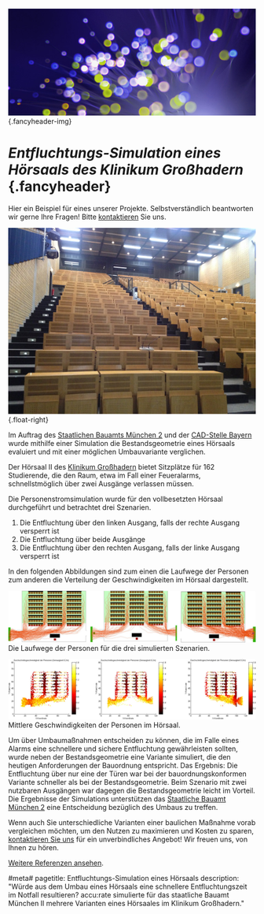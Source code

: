 ![](/img/accurate-bild-3.jpg) {.fancyheader-img}
# *Entfluchtungs-Simulation eines Hörsaals des Klinikum Großhadern* {.fancyheader}

Hier ein Beispiel für eines unserer Projekte.
Selbstverständlich beantworten wir gerne Ihre Fragen!
Bitte [kontaktieren](kontakt) Sie uns.

![Foto leerer Hörsaal im Klinikum Großhadern](/img/referenzen/klinikum-hoersaal-foto.jpg) {.float-right}

Im Auftrag des [Staatlichen Bauamts München 2](http://www.stbam2.bayern.de/) und der [CAD-Stelle Bayern](http://www.cad-stelle.bayern.de/) wurde mithilfe einer Simulation die Bestandsgeometrie eines Hörsaals evaluiert und mit einer möglichen Umbauvariante verglichen.

Der Hörsaal II des [Klinikum Großhadern](http://www.klinikum.uni-muenchen.de/) bietet Sitzplätze für 162 Studierende, die den Raum, etwa im Fall einer Feueralarms, schnellstmöglich über zwei Ausgänge verlassen müssen.

Die Personenstromsimulation wurde für den vollbesetzten Hörsaal durchgeführt und betrachtet drei Szenarien.

1. Die Entfluchtung über den linken Ausgang, falls der rechte Ausgang versperrt ist
2. Die Entfluchtung über beide Ausgänge
3. Die Entfluchtung über den rechten Ausgang, falls der linke Ausgang versperrt ist

In den folgenden Abbildungen sind zum einen die Laufwege der Personen zum anderen die Verteilung der Geschwindigkeiten im Hörsaal dargestellt.

![Klinikum Großhadern, Hörsaal 2, Trajektorien](/img/referenzen/klinikum-1.jpg "Laufwege der Personen") Die Laufwege der Personen für die drei simulierten Szenarien.

![Klinikum Großhadern, Hörsaal 2, Heatmap Geschwindigkeiten](/img/referenzen/klinikum-3.jpg "Verteilung der Geschwindigkeiten") Mittlere Geschwindigkeiten der Personen im Hörsaal.

Um über Umbaumaßnahmen entscheiden zu können, die im Falle eines Alarms eine schnellere und sichere Entfluchtung gewährleisten sollten, wurde neben der Bestandsgeometrie eine Variante simuliert, die den heutigen Anforderungen der Bauordnung entspricht.
Das Ergebnis: Die Entfluchtung über nur eine der Türen war bei der bauordnungskonformen Variante schneller als bei der Bestandsgeometrie. Beim Szenario mit zwei nutzbaren Ausgängen war dagegen die Bestandsgeometrie leicht im Vorteil.
Die Ergebnisse der Simulations unterstützen das [Staatliche Bauamt München 2](http://www.stbam2.bayern.de/) eine Entscheidung bezüglich des Umbaus zu treffen.


Wenn auch Sie unterschiedliche Varianten einer baulichen Maßnahme vorab vergleichen möchten, um den Nutzen zu maximieren und Kosten zu sparen, [kontaktieren Sie uns](kontakt) für ein unverbindliches Angebot! Wir freuen uns, von Ihnen zu hören.

[Weitere Referenzen ansehen](referenzen).


#meta#
pagetitle: Entfluchtungs-Simulation eines Hörsaals
description: "Würde aus dem Umbau eines Hörsaals eine schnellere Entfluchtungszeit im Notfall resultieren? accu:rate simulierte für das staatliche Bauamt München II mehrere Varianten eines Hörsaales im Klinikum Großhadern."

